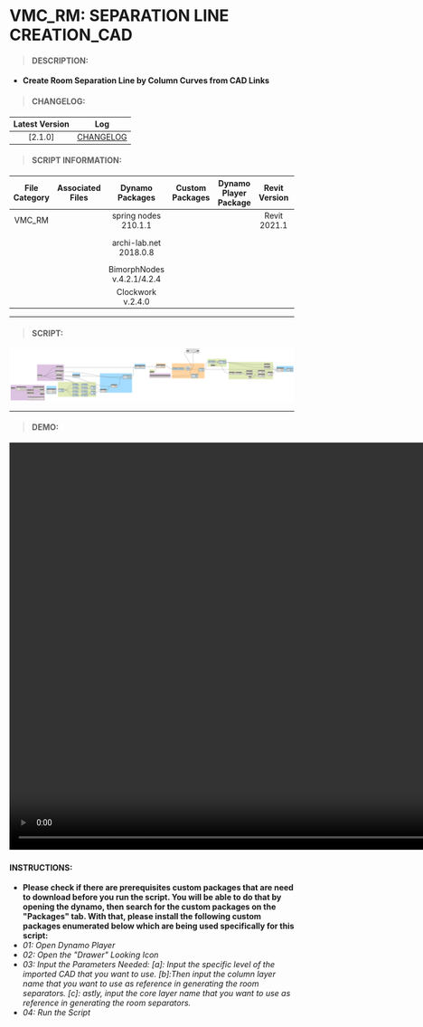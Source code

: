 # VMC_RM: SEPARATION LINE CREATION_CAD

> #### DESCRIPTION: 
- **Create Room Separation Line by Column Curves from CAD Links**

> #### CHANGELOG:

| Latest Version | Log |
| :-------: | :----: | 
|[2.1.0] | [CHANGELOG](/_scripts/_project/263_VMC/ROOMS/VMC_RM_SeparationLineCreation_CAD.md) |

> #### SCRIPT INFORMATION: 

| File Category | Associated Files | Dynamo Packages | Custom Packages | Dynamo Player Package | Revit Version | Author | Reviewed By | File Name & Location
| :-------: | :----: | :---: | :---: | :---: | :---: | :---: | :--: | :--:
| VMC_RM |  | spring nodes 210.1.1 | | | Revit 2021.1 | Jacky Luk | Bino Tuliao | VMC_RM_SeparationLineCreation_CAD
|  |  | archi-lab.net 2018.0.8 | | | | | Cathrine Macabuhay | (https://bimcapcom.sharepoint.com/:f:/s/BCP-Main/EtmeCVBVJRBDjXd4mcTyzAgBacqay7ie-Pv6y3dg9bDQ5w?e=GI3Hdf)
| | | BimorphNodes v.4.2.1/4.2.4 | | | | | 
| | | Clockwork v.2.4.0 |

----------------------------------------------------------------
> #### SCRIPT: 
<img src="/_scripts/_project/263_VMC/ROOMS/images/VMC_RM_SeparationLineCreation_CAD.png">


------------------------------------------------------------------------------

> #### DEMO: 
<video width="1280" height="720" controls>
 <source src="/_scripts/_project/263_VMC/ROOMS/demo/VMC_RoomSeparatorByCADLayer.mp4" type="video/mp4">
</video>

#### INSTRUCTIONS: 
- **Please check if there are prerequisites custom packages that are need to download before you run the script. 
You will be able to do that by opening the dynamo, then search for the custom packages on the "Packages" tab. 
With that, please install the following custom packages enumerated below which are being used specifically 
for this script:**
- *01: Open Dynamo Player*
- *02: Open the "Drawer" Looking Icon*
- *03: Input the Parameters Needed:*
    *[a]: Input the specific level of the imported CAD that you want to use.*
    *[b]:Then input the column layer name that you want to use as reference in generating the room separators.*
    *[c]: astly, input the core layer name that you want to use as reference in generating the room separators.*
- *04: Run the Script*